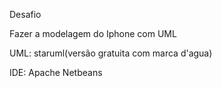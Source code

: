 Desafio

Fazer a modelagem do Iphone com UML

UML: staruml(versão gratuita com marca d'agua)

IDE: Apache Netbeans

